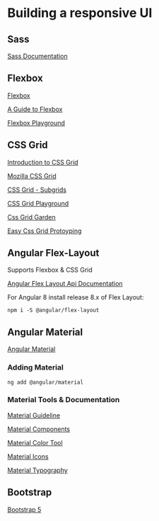 # Building a responsive UI

## Sass

[Sass Documentation](https://sass-lang.com/)

## Flexbox

[Flexbox](https://developer.mozilla.org/en-US/docs/Web/CSS/CSS_Flexible_Box_Layout/Basic_Concepts_of_Flexbox)

[A Guide to Flexbox](https://css-tricks.com/snippets/css/a-guide-to-flexbox/)

[Flexbox Playground](https://flexboxfroggy.com/)

## CSS Grid

[Introduction to CSS Grid](https://css-tricks.com/snippets/css/complete-guide-grid/)

[Mozilla CSS Grid](https://mozilladevelopers.github.io/playground/css-grid)

[CSS Grid - Subgrids](https://www.smashingmagazine.com/2018/07/css-grid-2/)

[CSS Grid Playground](https://www.cssgridplayground.com/)

[Css Grid Garden](https://cssgridgarden.com/#de)

[Easy Css Grid Protoyping](http://cssgr.id/)

## Angular Flex-Layout

Supports Flexbox & CSS Grid

[Angular Flex Layout Api Documentation](https://github.com/angular/flex-layout/wiki/Declarative-API-Overview)

For Angular 8 install release 8.x of Flex Layout:

```
npm i -S @angular/flex-layout
```

## Angular Material

[Angular Material](https://material.angular.io)

### Adding Material

```
ng add @angular/material
```

### Material Tools & Documentation

[Material Guideline](https://material.io/design/guidelines-overview/)

[Material Components](https://material.angular.io/components/)

[Material Color Tool](https://material.io/resources/color)

[Material Icons](https://material.io/tools/icons/)

[Material Typography](https://material.angular.io/guide/typography)

## Bootstrap

[Bootstrap 5](https://blog.getbootstrap.com/2020/06/16/bootstrap-5-alpha/)
